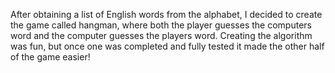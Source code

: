 After obtaining a list of English words from the alphabet, I decided to create the game called hangman, where both the player guesses the computers word and the computer guesses the players word. Creating the algorithm was fun, but once one was completed and fully tested it made the other half of the game easier! 